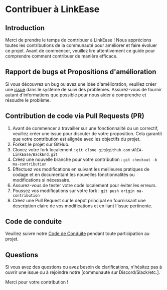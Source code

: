 # Contribuer à LinkEase

## Introduction
Merci de prendre le temps de contribuer à LinkEase ! Nous apprécions toutes les contributions de la communauté pour améliorer et faire évoluer ce projet. Avant de commencer, veuillez lire attentivement ce guide pour comprendre comment contribuer de manière efficace.
  
## Rapport de bugs et Propositions d'amélioration
Si vous découvrez un bug ou avez une idée d'amélioration, veuillez créer une [issue]([https://github.com/votre-utilisateur/votre-projet/issues](https://github.com/AREA-LinkEase/BackEnd/issues)) dans le système de suivi des problèmes. Assurez-vous de fournir autant d'informations que possible pour nous aider à comprendre et résoudre le problème.

## Contribution de code via Pull Requests (PR)
1. Avant de commencer à travailler sur une fonctionnalité ou un correctif, veuillez créer une issue pour discuter de votre proposition. Cela garantit que votre contribution est alignée avec les objectifs du projet.
2. Forkez le projet sur GitHub.
3. Clonez votre fork localement : `git clone git@github.com:AREA-LinkEase/BackEnd.git`
4. Créez une nouvelle branche pour votre contribution : `git checkout -b ma-contribution`
5. Effectuez vos modifications en suivant les meilleures pratiques de codage et en documentant les nouvelles fonctionnalités ou modifications si nécessaire.
6. Assurez-vous de tester votre code localement pour éviter les erreurs.
7. Poussez vos modifications sur votre fork : `git push origin ma-contribution`
8. Créez une Pull Request sur le dépôt principal en fournissant une description claire de vos modifications et en liant l'issue pertinente.

## Code de conduite
Veuillez suivre notre [Code de Conduite](CODE_OF_CONDUCT.md) pendant toute participation au projet.

## Questions
Si vous avez des questions ou avez besoin de clarifications, n'hésitez pas à ouvrir une issue ou à rejoindre notre [communauté sur Discord/Slack/etc.].

Merci pour votre contribution !
